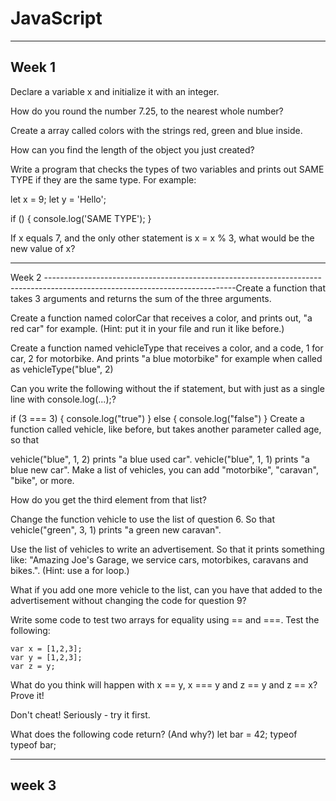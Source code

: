 # JavaScript
--------------------------------------------------------------------------------------------------------------------------
Week 1
-------------------------------------------------------------------------------------------------------------------------
Declare a variable x and initialize it with an integer.

How do you round the number 7.25, to the nearest whole number?

Create a array called colors with the strings red, green and blue inside.

How can you find the length of the object you just created?

Write a program that checks the types of two variables and prints out SAME TYPE if they are the same type. For example:

let x = 9; let y = 'Hello';

if () { console.log('SAME TYPE'); }

If x equals 7, and the only other statement is x = x % 3, what would be the new value of x?

--------------------------------------------------------------------------------------------------------------------------

Week 2
-----------------------------------------------------------------------------------------------------------------------------Create a function that takes 3 arguments and returns the sum of the three arguments.

Create a function named colorCar that receives a color, and prints out, "a red car" for example. (Hint: put it in your file and run it like before.)

Create a function named vehicleType that receives a color, and a code, 1 for car, 2 for motorbike. And prints "a blue motorbike" for example when called as vehicleType("blue", 2)

Can you write the following without the if statement, but with just as a single line with console.log(...);?

if (3 === 3) {
    console.log("true")
} else {
    console.log("false")
}
Create a function called vehicle, like before, but takes another parameter called age, so that

vehicle("blue", 1, 2) prints "a blue used car".
vehicle("blue", 1, 1) prints "a blue new car".
Make a list of vehicles, you can add "motorbike", "caravan", "bike", or more.

How do you get the third element from that list?

Change the function vehicle to use the list of question 6. So that vehicle("green", 3, 1) prints "a green new caravan".

Use the list of vehicles to write an advertisement. So that it prints something like: "Amazing Joe's Garage, we service cars, motorbikes, caravans and bikes.". (Hint: use a for loop.)

What if you add one more vehicle to the list, can you have that added to the advertisement without changing the code for question 9?

Write some code to test two arrays for equality using == and ===. Test the following:

    var x = [1,2,3];
    var y = [1,2,3];
    var z = y;
What do you think will happen with x == y, x === y and z == y and z == x? Prove it!

Don't cheat! Seriously - try it first.

What does the following code return? (And why?)
let bar = 42; 
typeof typeof bar;

-----------------------------------------------------------------------------------------------------------------------------
week 3
---------------------------------------------------------------------------------------------------------------------------
